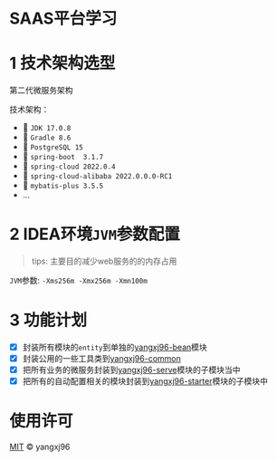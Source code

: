 # SAAS平台学习

# 1 技术架构选型

第二代微服务架构

技术架构：

- 🚀️  `JDK 17.0.8`
- 🚀️  `Gradle 8.6`
- 🚀️  `PostgreSQL 15`
- 🚀️  `spring-boot  3.1.7`
- 🚀️  `spring-cloud 2022.0.4`
- 🚀️  `spring-cloud-alibaba 2022.0.0.0-RC1`
- 🚀️  `mybatis-plus 3.5.5`
- ...

# 2 IDEA环境`JVM`参数配置

> tips: 主要目的减少web服务的的内存占用

`JVM`参数: `-Xms256m -Xmx256m -Xmn100m`

# 3 功能计划

- [X] 封装所有模块的`entity`到单独的[yangxj96-bean](yangxj96-bean)模块
- [X] 封装公用的一些工具类到[yangxj96-common](yangxj96-common)
- [x] 把所有业务的微服务封装到[yangxj96-serve](yangxj96-serve)模块的子模块当中
- [x] 把所有的自动配置相关的模块封装到[yangxj96-starter](yangxj96-starter)模块的子模块中

# 使用许可

[MIT](LICENSE) © yangxj96
